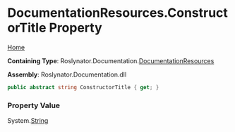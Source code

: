 <a name="_top"></a>

# DocumentationResources\.ConstructorTitle Property

[Home](../../../../README.md#_top)

**Containing Type**: Roslynator\.Documentation\.[DocumentationResources](../README.md#_top)

**Assembly**: Roslynator\.Documentation\.dll

```csharp
public abstract string ConstructorTitle { get; }
```

### Property Value

System\.[String](https://docs.microsoft.com/en-us/dotnet/api/system.string)

